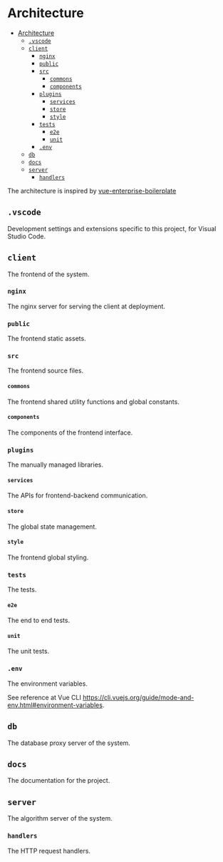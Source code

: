 # Architecture

- [Architecture](#architecture)
  - [`.vscode`](#vscode)
  - [`client`](#client)
    - [`nginx`](#nginx)
    - [`public`](#public)
    - [`src`](#src)
      - [`commons`](#commons)
      - [`components`](#components)
    - [`plugins`](#plugins)
      - [`services`](#services)
      - [`store`](#store)
      - [`style`](#style)
    - [`tests`](#tests)
      - [`e2e`](#e2e)
      - [`unit`](#unit)
    - [`.env`](#env)
  - [`db`](#db)
  - [`docs`](#docs)
  - [`server`](#server)
    - [`handlers`](#handlers)

The architecture is inspired by [vue-enterprise-boilerplate](https://github.com/chrisvfritz/vue-enterprise-boilerplate)

## `.vscode`

Development settings and extensions specific to this project, for Visual Studio Code.

## `client`

The frontend of the system.

### `nginx`

The nginx server for serving the client at deployment.

### `public`

The frontend static assets.

### `src`

The frontend source files.

#### `commons`

The frontend shared utility functions and global constants.

#### `components`

The components of the frontend interface.

### `plugins`

The manually managed libraries.

#### `services`

The APIs for frontend-backend communication.

#### `store`

The global state management.

#### `style`

The frontend global styling.

### `tests`

The tests.

#### `e2e`

The end to end tests.

#### `unit`

The unit tests.

### `.env`

The environment variables.

See reference at Vue CLI <https://cli.vuejs.org/guide/mode-and-env.html#environment-variables>.

## `db`

The database proxy server of the system.

## `docs`

The documentation for the project.

## `server`

The algorithm server of the system.

### `handlers`

The HTTP request handlers.
